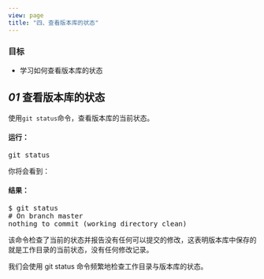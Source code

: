 ```yaml
---
view: page
title: "四、查看版本库的状态"
---
```


<h3>目标</h3>

<ul><li>学习如何查看版本库的状态</li></ul>

<h2><em>01</em> 查看版本库的状态</h2>

<p>使用<code>git status</code>命令，查看版本库的当前状态。</p>

<h4 class="h4-pre">运行：</h4>

<pre class="instructions">git status</pre>

<p>你将会看到：</p>

<h4 class="h4-pre">结果：</h4>

<pre class="sample">$ git status
# On branch master
nothing to commit (working directory clean)</pre>

<p>该命令检查了当前的状态并报告没有任何可以提交的修改，这表明版本库中保存的就是工作目录的当前状态，没有任何修改记录。</p>

<p>我们会使用 git status 命令频繁地检查工作目录与版本库的状态。</p>
